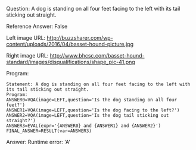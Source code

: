 Question: A dog is standing on all four feet facing to the left with its tail sticking out straight.

Reference Answer: False

Left image URL: http://buzzsharer.com/wp-content/uploads/2016/04/basset-hound-picture.jpg

Right image URL: http://www.bhcsc.com/basset-hound-standard/images/disqualifications/shape_pic-41.png

Program:

```
Statement: A dog is standing on all four feet facing to the left with its tail sticking out straight.
Program:
ANSWER0=VQA(image=LEFT,question='Is the dog standing on all four feet?')
ANSWER1=VQA(image=LEFT,question='Is the dog facing to the left?')
ANSWER2=VQA(image=LEFT,question='Is the dog tail sticking out straight?')
ANSWER3=EVAL(expr='{ANSWER0} and {ANSWER1} and {ANSWER2}')
FINAL_ANSWER=RESULT(var=ANSWER3)
```
Answer: Runtime error: 'A'

